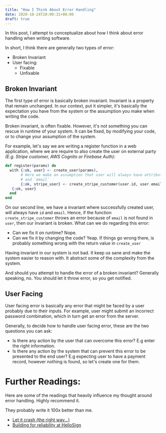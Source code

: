 ```yaml
---
title: "How I Think About Error Handling"
date: 2020-10-24T20:00:31+08:00
draft: true
---
```


In this post, I attempt to conceptualize about how I think about error
handling when writing software.

In short, I think there are generally two types of error:

- Broken Invariant
- User facing:
  - Fixable
  - Unfixable


## Broken Invariant

The first type of error is basically broken invariant. Invariant
is a property that remain unchanged. In our context, put it simpler, it's
basically the expectation you have from the system or the assumption you make
when writing the code.

Broken invariant, is often fixable. However, it's not something you can rescue
in runtime of your system. It can be fixed, by modifying your code, or to
change your assumption of the system.

For example, let's say we are writing a register function in a web application,
where we are require to also create the user on external party _(E.g. Stripe
customer, AWS Cognito or Firebase Auth)_:

```elixir
def register(params) do
  with {:ok, user} <- create_user(params),
       # Here we make an assumption that user will always have attribute, `id`
       # and `email`
       {:ok, stripe_user} <- create_stripe_customer(user.id, user.email) do
   {:ok, user}
  end
end
```

On our second line, we have a invariant where successfully created user, will
always have `id` and `email`. Hence, if the function `create_stripe_customer`
throws an error because of `email` is not found in `user`, then our invariant
is broken. What can we do regarding this error:

- Can we fix it on runtime? Nope.
- Can we fix it by changing the code? Yeap. If things go wrong there, is
  probably something wrong with the return value in `create_user`

Having invariant in our system is not bad. It keep us sane and make the system
easier to reason with. It abstract some of the complexity from the system.

And should you attempt to handle the error of a broken invariant? Generally
speaking, no. You should let it throw error, so you get notified.

## User Facing

User facing error is basically any error that might be faced by a user probably
due to their inputs. For example, user might submit an incorrect
password combination, which in turn get an error from the server.

Generally, to decide how to handle user facing error, these are the two
questions you can ask:

- Is there any action by the user that can overcome this error? E.g enter the
  right information.
- Is there any action by the system that can prevent this error to be presented
  to the end user? E.g expecting user to have a payment record, however nothing
  is found, so let's create one for them.

# Further Readings:

Here are some of the readings that heavily influence my thought around
error handling. Highly recommend it.

They probably write it 100x better than me.


- [Let it crash (the right
  way...)](https://mazenharake.wordpress.com/2009/09/14/let-it-crash-the-right-way/)
- [Building for reliability at
  HelloSign](https://dropbox.tech/application/building-for-reliability-at-hellosign)

